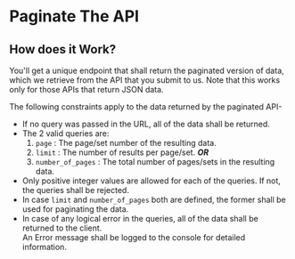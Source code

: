 # Paginate The API

## How does it Work?
You'll get a unique endpoint that shall return the paginated version of data, which we retrieve from the API that you submit to us. Note that this works only for those APIs that return JSON data.  

The following constraints apply to the data returned by the paginated API-

- If no query was passed in the URL, all of the data shall be returned.
- The 2 valid queries are:
  1. `page` : The page/set number of the resulting data.
  2. `limit` : The number of results per page/set.
  ***OR***
  3. `number_of_pages` : The total number of pages/sets in the resulting data.
- Only positive integer values are allowed for each of the queries. If not, the queries shall be rejected.
- In case `limit` and `number_of_pages` both are defined, the former shall be used for paginating the data.
- In case of any logical error in the queries, all of the data shall be returned to the client.  
An Error message shall be logged to the console for detailed information.